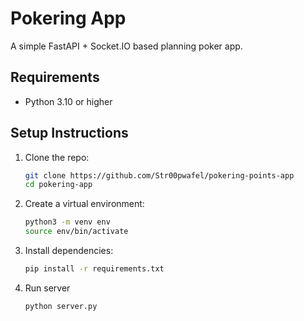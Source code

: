 # Pokering App

A simple FastAPI + Socket.IO based planning poker app.

## Requirements

- Python 3.10 or higher

## Setup Instructions

1. Clone the repo:
   ```bash
   git clone https://github.com/Str00pwafel/pokering-points-app
   cd pokering-app
   ```

2. Create a virtual environment:
    ```bash
    python3 -m venv env
    source env/bin/activate
    ```

3. Install dependencies:
    ```bash
    pip install -r requirements.txt
    ```

4. Run server
    ```bash
    python server.py
    ```
